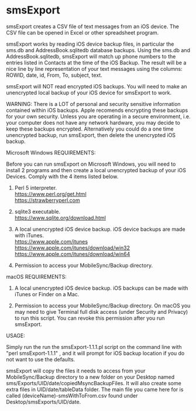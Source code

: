 # smsExport
smsExport creates a CSV file of text messages from an iOS device.  The CSV file can be opened in Excel or other spreadsheet program.

smsExport works by reading iOS device backup files, in particular the sms.db and AddressBook.sqlitedb database backups.  Using the sms.db and AddressBook.sqlitedb, smsExport will match up phone numbers to the entries listed in Contacts at the time of the iOS Backup.  The result will be a nice line by line representation of your text messages using the columns: ROWID, date, id, From, To,	subject, text.

smsExport will NOT read encrypted iOS backups.  You will need to make an unencrypted local backup of your iOS device for smsExport to work.

WARNING: There is a LOT of personal and security sensitive information contained within iOS backups.  Apple recomends encrypting these backups for your own security.  Unless you are operating in a secure environment, i.e. your computer does not have any network hardware, you may decide to keep these backups encrypted. Alternatively you could do a one time unencrypted backup, run smsExport, then delete the unencrypted iOS backup.


Microsoft Windows REQUIREMENTS:

Before you can run smsExport on Microsoft Windows, you will need to install 2 programs and then create a local unencrypted backup of your iOS Devices.  Comply with the 4 items listed below.

1) Perl 5 interpreter. <BR>
https://www.perl.org/get.html <BR>
https://strawberryperl.com

2) sqlite3 executable. <BR>
https://www.sqlite.org/download.html

3) A local unencrypted iOS device backup. iOS device backups are made with iTunes. <BR>
https://www.apple.com/itunes <BR>
https://www.apple.com/itunes/download/win32 <BR>
https://www.apple.com/itunes/download/win64 <BR>

4) Permission to access your MobileSync/Backup directory. 


macOS REQUIREMENTS:

1) A local unencrypted iOS device backup.  iOS backups can be made with iTunes or Finder on a Mac. <BR>

2) Permission to access your MobileSync/Backup directory. On macOS you may need to give Terminal full disk access (under Security and Privacy) to run this script.  You can revoke this permission after you run smsExport.
  

USAGE:
 
Simply run the run the smsExport-1.1.1.pl script on the command line with "perl smsExport-1.1.1" , and it will prompt for iOS backup location if you do not want to use the defaults.
 
smsExport will copy the files it needs to access from your MobileSync/Backup directory to a new folder on your Desktop named sms/Exports/UID/date/copiedMsyncBackupFiles.  It will also create some extra files in UID/date/tableData folder.  The main file you came here for is called (deviceName)-smsWithToFrom.csv found under Desktop/smsExports/UID/date.
  

